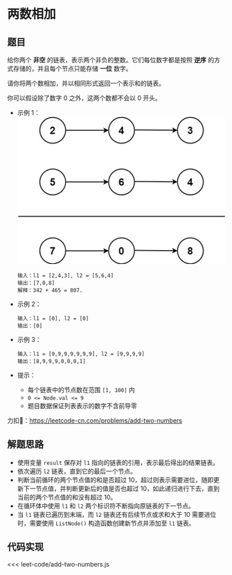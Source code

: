 # 两数相加

## 题目

给你两个 **非空** 的链表，表示两个非负的整数。它们每位数字都是按照 **逆序** 的方式存储的，并且每个节点只能存储 **一位** 数字。

请你将两个数相加，并以相同形式返回一个表示和的链表。

你可以假设除了数字 0 之外，这两个数都不会以 0 开头。

* 示例 1：
  ![示例图](./images/add-two-numbers.jpg)

  ``` 
  输入：l1 = [2,4,3], l2 = [5,6,4]
  输出：[7,0,8]
  解释：342 + 465 = 807.
  ```

* 示例 2：
  
  ``` 
  输入：l1 = [0], l2 = [0]
  输出：[0]
  ```

* 示例 3：
  
  ```
  输入：l1 = [9,9,9,9,9,9,9], l2 = [9,9,9,9]
  输出：[8,9,9,9,0,0,0,1]
  ```

* 提示：
  * 每个链表中的节点数在范围 `[1, 100]` 内
  * `0 <= Node.val <= 9`
  * 题目数据保证列表表示的数字不含前导零

力扣🔗：<https://leetcode-cn.com/problems/add-two-numbers>

## 解题思路

* 使用变量 `result` 保存对 `l1` 指向的链表的引用，表示最后得出的结果链表。
* 依次遍历 `l2` 链表，直到它的最后一个节点。
* 判断当前循环的两个节点值的和是否超过 10，超过则表示需要进位，随即更新下一节点值，并判断更新后的值是否也超过 10，如此递归进行下去，直到当前的两个节点值的和没有超过 10。
* 在循环体中使用 `l1` 和 `l2` 两个标识符不断指向原链表的下一节点。
* 当 `l1` 链表已遍历到末端，而 `l2` 链表还有后续节点或求和大于 10 需要进位时，需要使用 `ListNode()` 构造函数创建新节点并添加至 `l1` 链表。

## 代码实现

<<< leet-code/add-two-numbers.js
